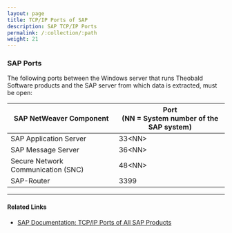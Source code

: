 ```yaml
---
layout: page
title: TCP/IP Ports of SAP
description: SAP TCP/IP Ports
permalink: /:collection/:path
weight: 21
---
```



### SAP Ports

The following ports between the Windows server that runs Theobald Software products and the SAP server from which data is extracted, must be open:

| SAP NetWeaver Component | Port<br> (NN = System number of the SAP system) |
| ------------- |----------|
| SAP Application Server | 33\<NN> |
| SAP Message Server | 36\<NN> |
| Secure Network Communication (SNC)| 48\<NN\> |
| SAP-Router | 3399 |

*****
#### Related Links
- [SAP Documentation: TCP/IP Ports of All SAP Products](https://help.sap.com/viewer/ports)